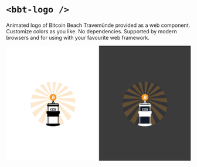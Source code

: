 # `<bbt-logo />`

Animated logo of Bitcoin Beach Travemünde provided as a web component. Customize colors as you like. No dependencies. Supported by modern browsers and for using with your favourite web framework. 

![Alt text](./bbt-logo-webcomponent.png?raw=true "Preview")
